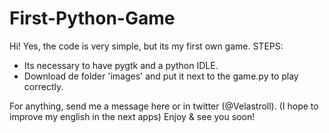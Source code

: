 # First-Python-Game

Hi!
Yes, the code is very simple, but its my first own game.
STEPS:
- Its necessary to have pygtk and a python IDLE.
- Download de folder 'images' and put it next to the game.py to play correctly.

For anything, send me a message here or in twitter (@Velastroll).
(I hope to improve my english in the next apps)
Enjoy & see you soon!
